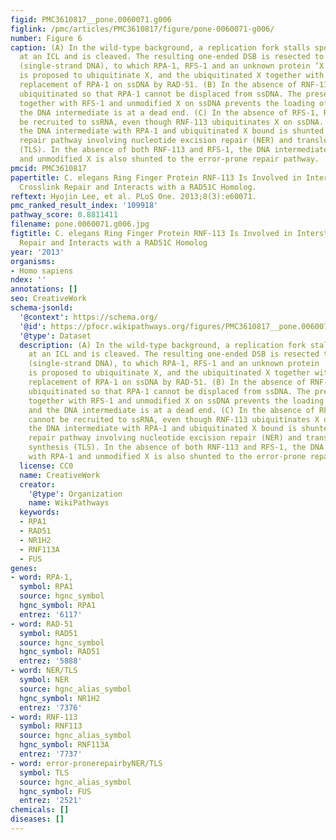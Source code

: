 ```yaml
---
figid: PMC3610817__pone.0060071.g006
figlink: /pmc/articles/PMC3610817/figure/pone-0060071-g006/
number: Figure 6
caption: (A) In the wild-type background, a replication fork stalls spontaneously
  at an ICL and is cleaved. The resulting one-ended DSB is resected to produce ssDNA
  (single-strand DNA), to which RPA-1, RFS-1 and an unknown protein ‘X’ bind. RNF-113
  is proposed to ubiquitinate X, and the ubiquitinated X together with RFS-1 promotes
  replacement of RPA-1 on ssDNA by RAD-51. (B) In the absence of RNF-113, X is not
  ubiquitinated so that RPA-1 cannot be displaced from ssDNA. The presence of RPA-1,
  together with RFS-1 and unmodified X on ssDNA prevents the loading of RAD-51, and
  the DNA intermediate is at a dead end. (C) In the absence of RFS-1, RAD-51 cannot
  be recruited to ssRNA, even though RNF-113 ubiquitinates X on ssDNA. Nevertheless,
  the DNA intermediate with RPA-1 and ubiquitinated X bound is shunted to an error-prone
  repair pathway involving nucleotide excision repair (NER) and translesion DNA synthesis
  (TLS). In the absence of both RNF-113 and RFS-1, the DNA intermediate with RPA-1
  and unmodified X is also shunted to the error-prone repair pathway.
pmcid: PMC3610817
papertitle: C. elegans Ring Finger Protein RNF-113 Is Involved in Interstrand DNA
  Crosslink Repair and Interacts with a RAD51C Homolog.
reftext: Hyojin Lee, et al. PLoS One. 2013;8(3):e60071.
pmc_ranked_result_index: '109918'
pathway_score: 0.8811411
filename: pone.0060071.g006.jpg
figtitle: C. elegans Ring Finger Protein RNF-113 Is Involved in Interstrand DNA Crosslink
  Repair and Interacts with a RAD51C Homolog
year: '2013'
organisms:
- Homo sapiens
ndex: ''
annotations: []
seo: CreativeWork
schema-jsonld:
  '@context': https://schema.org/
  '@id': https://pfocr.wikipathways.org/figures/PMC3610817__pone.0060071.g006.html
  '@type': Dataset
  description: (A) In the wild-type background, a replication fork stalls spontaneously
    at an ICL and is cleaved. The resulting one-ended DSB is resected to produce ssDNA
    (single-strand DNA), to which RPA-1, RFS-1 and an unknown protein ‘X’ bind. RNF-113
    is proposed to ubiquitinate X, and the ubiquitinated X together with RFS-1 promotes
    replacement of RPA-1 on ssDNA by RAD-51. (B) In the absence of RNF-113, X is not
    ubiquitinated so that RPA-1 cannot be displaced from ssDNA. The presence of RPA-1,
    together with RFS-1 and unmodified X on ssDNA prevents the loading of RAD-51,
    and the DNA intermediate is at a dead end. (C) In the absence of RFS-1, RAD-51
    cannot be recruited to ssRNA, even though RNF-113 ubiquitinates X on ssDNA. Nevertheless,
    the DNA intermediate with RPA-1 and ubiquitinated X bound is shunted to an error-prone
    repair pathway involving nucleotide excision repair (NER) and translesion DNA
    synthesis (TLS). In the absence of both RNF-113 and RFS-1, the DNA intermediate
    with RPA-1 and unmodified X is also shunted to the error-prone repair pathway.
  license: CC0
  name: CreativeWork
  creator:
    '@type': Organization
    name: WikiPathways
  keywords:
  - RPA1
  - RAD51
  - NR1H2
  - RNF113A
  - FUS
genes:
- word: RPA-1,
  symbol: RPA1
  source: hgnc_symbol
  hgnc_symbol: RPA1
  entrez: '6117'
- word: RAD-51
  symbol: RAD51
  source: hgnc_symbol
  hgnc_symbol: RAD51
  entrez: '5888'
- word: NER/TLS
  symbol: NER
  source: hgnc_alias_symbol
  hgnc_symbol: NR1H2
  entrez: '7376'
- word: RNF-113
  symbol: RNF113
  source: hgnc_alias_symbol
  hgnc_symbol: RNF113A
  entrez: '7737'
- word: error-pronerepairbyNER/TLS
  symbol: TLS
  source: hgnc_alias_symbol
  hgnc_symbol: FUS
  entrez: '2521'
chemicals: []
diseases: []
---
```


